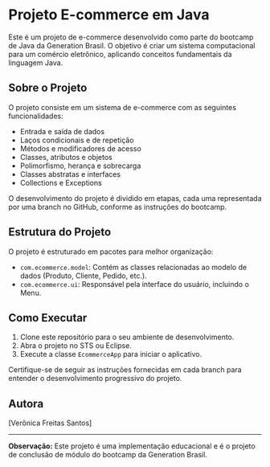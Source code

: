 # Projeto E-commerce em Java

Este é um projeto de e-commerce desenvolvido como parte do bootcamp de Java da Generation Brasil. O objetivo é criar um sistema computacional para um comércio eletrônico, aplicando conceitos fundamentais da linguagem Java.

## Sobre o Projeto

O projeto consiste em um sistema de e-commerce com as seguintes funcionalidades:

- Entrada e saída de dados
- Laços condicionais e de repetição
- Métodos e modificadores de acesso
- Classes, atributos e objetos
- Polimorfismo, herança e sobrecarga
- Classes abstratas e interfaces
- Collections e Exceptions

O desenvolvimento do projeto é dividido em etapas, cada uma representada por uma branch no GitHub, conforme as instruções do bootcamp.

## Estrutura do Projeto

O projeto é estruturado em pacotes para melhor organização:

- `com.ecommerce.model`: Contém as classes relacionadas ao modelo de dados (Produto, Cliente, Pedido, etc.).
- `com.ecommerce.ui`: Responsável pela interface do usuário, incluindo o Menu.

## Como Executar

1. Clone este repositório para o seu ambiente de desenvolvimento.
2. Abra o projeto no STS ou Eclipse.
3. Execute a classe `EcommerceApp` para iniciar o aplicativo.

Certifique-se de seguir as instruções fornecidas em cada branch para entender o desenvolvimento progressivo do projeto.

## Autora

[Verônica Freitas Santos]

---

**Observação:** Este projeto é uma implementação educacional e é o projeto de conclusão de módulo do bootcamp da Generation Brasil.


